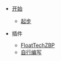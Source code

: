 * [开始](/zbp/README.md)

  * [起步](/zbp/start.md)

* 插件

  * [FloatTechZBP](/zbp/ft.md)
  * [自行编写](/zbp/diy.md)
